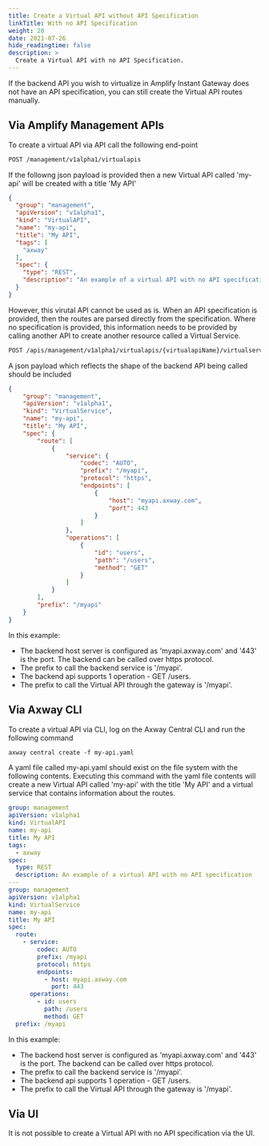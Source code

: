```yaml
---
title: Create a Virtual API without API Specification
linkTitle: With no API Specification
weight: 20
date: 2021-07-26
hide_readingtime: false
description: >
  Create a Virtual API with no API Specification.
---
```


If the backend API you wish to virtualize in Amplify Instant Gateway does not have an API specification, you can still create the Virtual API routes manually.

## Via Amplify Management APIs

To create a virtual API via API call the following end-point

```markdown
POST /management/v1alpha1/virtualapis
```

If the followng json payload is provided then a new Virtual API called 'my-api' will be created with a title 'My API'

```json
{
  "group": "management",
  "apiVersion": "v1alpha1",
  "kind": "VirtualAPI",
  "name": "my-api",
  "title": "My API",
  "tags": [
    "axway"
  ],
  "spec": {
    "type": "REST",
    "description": "An example of a virtual API with no API specification"
  }
}
```

However, this virutal API cannot be used as is. When an API specification is provided, then the  routes are parsed directly from the specification. Where no  specification is provided, this information needs to be provided by calling another API to create another resource called a Virtual Service.

```markdown
POST /apis/management/v1alpha1/virtualapis/{virtualapiName}/virtualservices
```

A json payload which reflects the shape of the backend API being called should be included

```json
{
    "group": "management",
    "apiVersion": "v1alpha1",
    "kind": "VirtualService",
    "name": "my-api",
    "title": "My API",
    "spec": {
        "route": [
            {
                "service": {
                    "codec": "AUTO",
                    "prefix": "/myapi",
                    "protocol": "https",
                    "endpoints": [
                        {
                            "host": "myapi.axway.com",
                            "port": 443
                        }
                    ]
                },
                "operations": [
                    {
                        "id": "users",
                        "path": "/users",
                        "method": "GET"
                    }
                ]
            }
        ],
        "prefix": "/myapi"
    }
}
```

In this example:

* The backend host server is configured as 'myapi.axway.com' and '443' is the port. The backend can be called over https protocol.
* The prefix to call the backend service is '/myapi'.
* The backend api supports 1 operation - GET /users.
* The prefix to call the Virtual API through the gateway is '/myapi'.

## Via Axway CLI

To create a virtual API via CLI, log on the Axway Central CLI and run the following command

```markdown
axway central create -f my-api.yaml
```

A yaml file called my-api.yaml should exist on the file system with the following contents. Executing this command with the yaml file contents will create a new Virtual API called 'my-api' with the title 'My API' and a virtual service that contains information about the routes.

```yaml
group: management
apiVersion: v1alpha1
kind: VirtualAPI
name: my-api
title: My API
tags:
  - axway
spec:
  type: REST
  description: An example of a virtual API with no API specification
---
group: management
apiVersion: v1alpha1
kind: VirtualService
name: my-api
title: My API
spec:
  route:
    - service:
        codec: AUTO
        prefix: /myapi
        protocol: https
        endpoints:
          - host: myapi.axway.com
            port: 443
      operations:
        - id: users
          path: /users
          method: GET
  prefix: /myapi
```

In this example:

* The backend host server is configured as 'myapi.axway.com' and '443' is the port. The backend can be called over https protocol.
* The prefix to call the backend service is '/myapi'.
* The backend api supports 1 operation - GET /users.
* The prefix to call the Virtual API through the gateway is '/myapi'.

## Via UI

It is not possible to create a Virtual API with no API specification via the UI.

